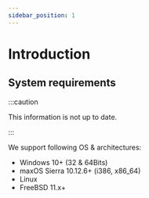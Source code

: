 ```yaml
---
sidebar_position: 1
---
```


# Introduction

## System requirements

:::caution

This information is not up to date.

:::

We support following OS & architectures:

- Windows 10+ (32 & 64Bits)
- maxOS Sierra 10.12.6+ (i386, x86_64)
- Linux
- FreeBSD 11.x+